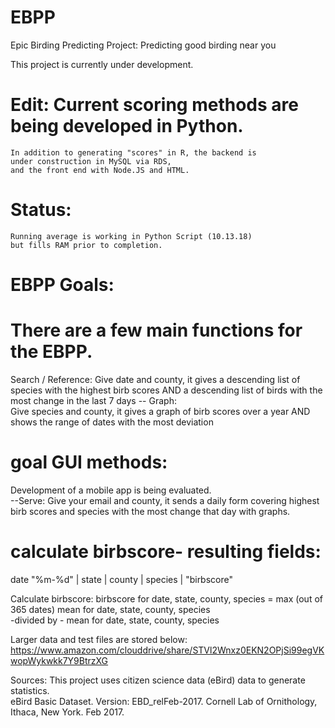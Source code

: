 # EBPP
Epic Birding Predicting Project: Predicting good birding near you


This project is currently under development.  
# Edit: Current scoring methods are being developed in Python. 
    In addition to generating "scores" in R, the backend is 
    under construction in MySQL via RDS, 
    and the front end with Node.JS and HTML.  

# Status:
    Running average is working in Python Script (10.13.18)
    but fills RAM prior to completion. 

# EBPP Goals:
# There are a few main functions for the EBPP.   

Search / Reference:
Give date and county, it gives a descending list of species with the highest birb scores AND a descending list of birds with the most change in the last 7 days
-- Graph:  
    Give species and county, it gives a graph of birb scores over a year AND shows the range of dates with the most deviation

# goal GUI methods:

Development of a mobile app is being evaluated.  
--Serve:
    Give your email and county, it sends a daily form covering highest birb scores and species with the most change that day with graphs.  

# calculate birbscore- resulting fields:
  date "%m-%d" | state | county | species | "birbscore"

  Calculate birbscore:
  birbscore for date, state, county, species =
  max (out of 365 dates) mean for date, state, county, species  
    -divided by -
  mean for date, state, county, species



Larger data and test files are stored below:
https://www.amazon.com/clouddrive/share/STVl2Wnxz0EKN2OPjSi99egVKwopWykwkk7Y9BtrzXG

Sources:
This project uses citizen science data (eBird) data to generate statistics.  
eBird Basic Dataset. Version: EBD_relFeb-2017. Cornell Lab of Ornithology, Ithaca, New York. Feb 2017.
